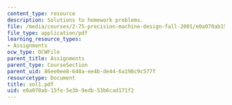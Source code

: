 ```yaml
---
content_type: resource
description: Solutions to homework problems.
file: /media/courses/2-75-precision-machine-design-fall-2001/e0a070ab15fe5e3b9edb53b6cad171f2_sol1.pdf
file_type: application/pdf
learning_resource_types:
- Assignments
ocw_type: OCWFile
parent_title: Assignments
parent_type: CourseSection
parent_uid: 86ee0ee8-648a-ee4b-de44-6a198c9c577f
resourcetype: Document
title: sol1.pdf
uid: e0a070ab-15fe-5e3b-9edb-53b6cad171f2
---
```

